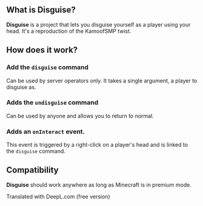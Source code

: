 ## What is Disguise?
**Disguise** is a project that lets you disguise yourself as a player using your head.
It's a reproduction of the KamoofSMP twist.

## How does it work?
### Add the `disguise` command
Can be used by server operators only. It takes a single argument, a player to disguise as.

### Adds the `undisguise` command
Can be used by anyone and allows you to return to normal.

### Adds an `onInteract` event.
This event is triggered by a right-click on a player's head and is linked to the `disguise` command.

## Compatibility
**Disguise** should work anywhere as long as Minecraft is in premium mode.

Translated with DeepL.com (free version)
